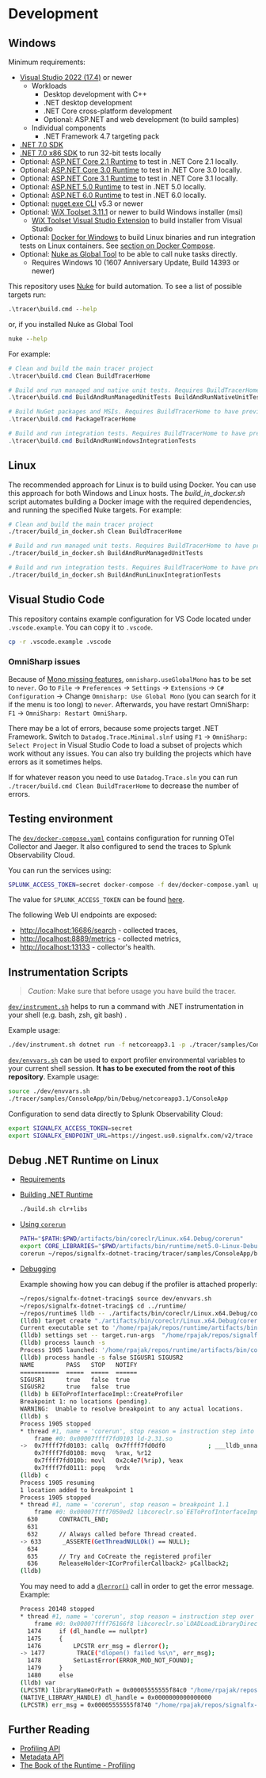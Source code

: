 # Development

## Windows

Minimum requirements:

- [Visual Studio 2022 (17.4)](https://visualstudio.microsoft.com/downloads/) or newer
  - Workloads
    - Desktop development with C++
    - .NET desktop development
    - .NET Core cross-platform development
    - Optional: ASP.NET and web development (to build samples)
  - Individual components
    - .NET Framework 4.7 targeting pack
- [.NET 7.0 SDK](https://dotnet.microsoft.com/download/dotnet/7.0)
- [.NET 7.0 x86 SDK](https://dotnet.microsoft.com/download/dotnet/7.0) to run 32-bit tests locally
- Optional: [ASP.NET Core 2.1 Runtime](https://dotnet.microsoft.com/download/dotnet-core/2.1) to test in .NET Core 2.1 locally.
- Optional: [ASP.NET Core 3.0 Runtime](https://dotnet.microsoft.com/download/dotnet-core/3.0) to test in .NET Core 3.0 locally.
- Optional: [ASP.NET Core 3.1 Runtime](https://dotnet.microsoft.com/download/dotnet-core/3.1) to test in .NET Core 3.1 locally.
- Optional: [ASP.NET 5.0 Runtime](https://dotnet.microsoft.com/download/dotnet/5.0) to test in .NET 5.0 locally.
- Optional: [ASP.NET 6.0 Runtime](https://dotnet.microsoft.com/download/dotnet/6.0) to test in .NET 6.0 locally.
- Optional: [nuget.exe CLI](https://www.nuget.org/downloads) v5.3 or newer
- Optional: [WiX Toolset 3.11.1](http://wixtoolset.org/releases/) or newer to build Windows installer (msi)
  - [WiX Toolset Visual Studio Extension](https://wixtoolset.org/releases/) to build installer from Visual Studio
- Optional: [Docker for Windows](https://docs.docker.com/docker-for-windows/) to build Linux binaries and run integration tests on Linux containers. See [section on Docker Compose](#building-and-running-tests-with-docker-compose).
- Optional: [Nuke as Global Tool](https://nuke.build/docs/getting-started/setup.html) to be able to call nuke tasks directly.
  - Requires Windows 10 (1607 Anniversary Update, Build 14393 or newer)

This repository uses [Nuke](https://nuke.build/) for build automation.
To see a list of possible targets run:

```cmd
.\tracer\build.cmd --help
```

or, if you installed Nuke as Global Tool

```cmd
nuke --help
```


For example:

```powershell
# Clean and build the main tracer project
.\tracer\build.cmd Clean BuildTracerHome

# Build and run managed and native unit tests. Requires BuildTracerHome to have previously been run
.\tracer\build.cmd BuildAndRunManagedUnitTests BuildAndRunNativeUnitTests 

# Build NuGet packages and MSIs. Requires BuildTracerHome to have previously been run
.\tracer\build.cmd PackageTracerHome 

# Build and run integration tests. Requires BuildTracerHome to have previously been run
.\tracer\build.cmd BuildAndRunWindowsIntegrationTests
```

## Linux

The recommended approach for Linux is to build using Docker. You can use this approach for both Windows and Linux hosts. The _build_in_docker.sh_ script automates building a Docker image with the required dependencies, and running the specified Nuke targets. For example:

```bash
# Clean and build the main tracer project
./tracer/build_in_docker.sh Clean BuildTracerHome

# Build and run managed unit tests. Requires BuildTracerHome to have previously been run
./tracer/build_in_docker.sh BuildAndRunManagedUnitTests 

# Build and run integration tests. Requires BuildTracerHome to have previously been run
./tracer/build_in_docker.sh BuildAndRunLinuxIntegrationTests
```

## Visual Studio Code

This repository contains example configuration for VS Code located under `.vscode.example`. You can copy it to `.vscode`.

```sh
cp -r .vscode.example .vscode
```

### OmniSharp issues

Because of [Mono missing features](https://github.com/OmniSharp/omnisharp-vscode#note-about-using-net-5-sdks), `omnisharp.useGlobalMono` has to be set to `never`. Go to `File` -> `Preferences` -> `Settings` -> `Extensions` -> `C# Configuration` -> Change `Omnisharp: Use Global Mono` (you can search for it if the menu is too long) to `never`. Afterwards, you have restart OmniSharp: `F1` -> `OmniSharp: Restart OmniSharp`.

There may be a lot of errors, because some projects target .NET Framework. Switch to `Datadog.Trace.Minimal.slnf` using `F1` -> `OmniSharp: Select Project` in Visual Studio Code to load a subset of projects which work without any issues. You can also try building the projects which have errors as it sometimes helps.

If for whatever reason you need to use `Datadog.Trace.sln` you can run `./tracer/build.cmd Clean BuildTracerHome` to decrease the number of errors.

## Testing environment

The [`dev/docker-compose.yaml`](../dev/docker-compose.yaml) contains configuration for running OTel Collector and Jaeger.
It also configured to send the traces to Splunk Observability Cloud.

You can run the services using:

```sh
SPLUNK_ACCESS_TOKEN=secret docker-compose -f dev/docker-compose.yaml up
```

The value for `SPLUNK_ACCESS_TOKEN` can be found
[here](https://app.signalfx.com/o11y/#/organization/current?selectedKeyValue=sf_section:accesstokens).

The following Web UI endpoints are exposed:

- <http://localhost:16686/search> - collected traces,
- <http://localhost:8889/metrics> - collected metrics,
- <http://localhost:13133> - collector's health.

## Instrumentation Scripts

> *Caution:* Make sure that before usage you have build the tracer.

[`dev/instrument.sh`](../dev/instrument.sh) helps to run a command with
.NET instrumentation in your shell (e.g. bash, zsh, git bash) .

Example usage:

```sh
./dev/instrument.sh dotnet run -f netcoreapp3.1 -p ./tracer/samples/ConsoleApp/ConsoleApp.csproj --no-launch-profile
```

 [`dev/envvars.sh`](../dev/envvars.sh) can be used to export profiler
 environmental variables to your current shell session.
 **It has to be executed from the root of this repository**.
 Example usage:

 ```sh
 source ./dev/envvars.sh
 ./tracer/samples/ConsoleApp/bin/Debug/netcoreapp3.1/ConsoleApp
 ```

Configuration to send data directly to Splunk Observability Cloud:

 ```sh
export SIGNALFX_ACCESS_TOKEN=secret
export SIGNALFX_ENDPOINT_URL=https://ingest.us0.signalfx.com/v2/trace
```

## Debug .NET Runtime on Linux

- [Requirements](https://github.com/dotnet/runtime/blob/main/docs/workflow/requirements/linux-requirements.md)

- [Building .NET Runtime](https://github.com/dotnet/runtime/blob/main/docs/workflow/building/libraries/README.md)

  ```bash
  ./build.sh clr+libs
  ```

- [Using `corerun`](https://github.com/dotnet/runtime/blob/main/docs/workflow/testing/using-corerun.md)

  ```bash
  PATH="$PATH:$PWD/artifacts/bin/coreclr/Linux.x64.Debug/corerun"
  export CORE_LIBRARIES="$PWD/artifacts/bin/runtime/net5.0-Linux-Debug-x64"
  corerun ~/repos/signalfx-dotnet-tracing/tracer/samples/ConsoleApp/bin/Debug/net5.0/ConsoleApp.dll
  ```

- [Debugging](https://github.com/dotnet/runtime/blob/main/docs/workflow/debugging/coreclr/debugging.md)

  Example showing how you can debug if the profiler is attached properly:

  ```bash
  ~/repos/signalfx-dotnet-tracing$ source dev/envvars.sh 
  ~/repos/signalfx-dotnet-tracing$ cd ../runtime/
  ~/repos/runtime$ lldb -- ./artifacts/bin/coreclr/Linux.x64.Debug/corerun ~/repos/signalfx-dotnet-tracing/tracer/samples/ConsoleApp/bin/Debug/net5.0/ConsoleApp.dll
  (lldb) target create "./artifacts/bin/coreclr/Linux.x64.Debug/corerun"
  Current executable set to '/home/rpajak/repos/runtime/artifacts/bin/coreclr/Linux.x64.Debug/corerun' (x86_64).
  (lldb) settings set -- target.run-args  "/home/rpajak/repos/signalfx-dotnet-tracing/tracer/samples/ConsoleApp/bin/Debug/net5.0/ConsoleApp.dll"
  (lldb) process launch -s
  Process 1905 launched: '/home/rpajak/repos/runtime/artifacts/bin/coreclr/Linux.x64.Debug/corerun' (x86_64)
  (lldb) process handle -s false SIGUSR1 SIGUSR2
  NAME         PASS   STOP   NOTIFY
  ===========  =====  =====  ======
  SIGUSR1      true   false  true 
  SIGUSR2      true   false  true 
  (lldb) b EEToProfInterfaceImpl::CreateProfiler
  Breakpoint 1: no locations (pending).
  WARNING:  Unable to resolve breakpoint to any actual locations.
  (lldb) s
  Process 1905 stopped
  * thread #1, name = 'corerun', stop reason = instruction step into
      frame #0: 0x00007ffff7fd0103 ld-2.31.so
  ->  0x7ffff7fd0103: callq  0x7ffff7fd0df0            ; ___lldb_unnamed_symbol18$$ld-2.31.so
      0x7ffff7fd0108: movq   %rax, %r12
      0x7ffff7fd010b: movl   0x2c4e7(%rip), %eax
      0x7ffff7fd0111: popq   %rdx
  (lldb) c
  Process 1905 resuming
  1 location added to breakpoint 1
  Process 1905 stopped
  * thread #1, name = 'corerun', stop reason = breakpoint 1.1
      frame #0: 0x00007ffff7050ed2 libcoreclr.so`EEToProfInterfaceImpl::CreateProfiler(this=0x00005555555f7690, pClsid=0x00007fffffffce88, wszClsid=u"{918728DD-259F-4A6A-AC2B-B85E1B658318}", wszProfileDLL=u"/home/rpajak/repos/signalfx-dotnet-tracing/tracer/bin/tracer-home/OpenTelemetry.AutoInstrumentation.ClrProfiler.Native.so") at eetoprofinterfaceimpl.cpp:633:5
    630      CONTRACTL_END;
    631 
    632      // Always called before Thread created.
  -> 633      _ASSERTE(GetThreadNULLOk() == NULL);
    634 
    635      // Try and CoCreate the registered profiler
    636      ReleaseHolder<ICorProfilerCallback2> pCallback2;
  (lldb) 
  ```

  You may need to add a [`dlerror()`](https://linux.die.net/man/3/dlerror) call
  in order to get the error message. Example:

  ```bash
  Process 20148 stopped
  * thread #1, name = 'corerun', stop reason = instruction step over
      frame #0: 0x00007ffff76166f8 libcoreclr.so`LOADLoadLibraryDirect(libraryNameOrPath="/home/rpajak/repos/signalfx-dotnet-tracing/tracer/bin/tracer-home/OpenTelemetry.AutoInstrumentation.ClrProfiler.Native.so") at module.cpp:1477:9
    1474     if (dl_handle == nullptr)
    1475     {
    1476         LPCSTR err_msg = dlerror();
  -> 1477         TRACE("dlopen() failed %s\n", err_msg);
    1478         SetLastError(ERROR_MOD_NOT_FOUND);
    1479     }
    1480     else
  (lldb) var
  (LPCSTR) libraryNameOrPath = 0x00005555555f84c0 "/home/rpajak/repos/signalfx-dotnet-tracing/tracer/bin/tracer-home/OpenTelemetry.AutoInstrumentation.ClrProfiler.Native.so"
  (NATIVE_LIBRARY_HANDLE) dl_handle = 0x0000000000000000
  (LPCSTR) err_msg = 0x00005555555f8740 "/home/rpajak/repos/signalfx-dotnet-tracing/tracer/bin/tracer-home/OpenTelemetry.AutoInstrumentation.ClrProfiler.Native.so: undefined symbol: _binary_Datadog_Trace_ClrProfiler_Managed_Loader_pdb_end"  
  ```

## Further Reading

- [Profiling API](https://docs.microsoft.com/en-us/dotnet/framework/unmanaged-api/profiling/)
- [Metadata API](https://docs.microsoft.com/en-us/dotnet/framework/unmanaged-api/metadata/)
- [The Book of the Runtime - Profiling](https://github.com/dotnet/coreclr/blob/master/Documentation/botr/profiling.md)
